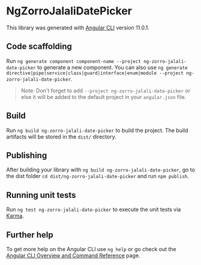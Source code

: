 # NgZorroJalaliDatePicker

This library was generated with [Angular CLI](https://github.com/angular/angular-cli) version 11.0.1.

## Code scaffolding

Run `ng generate component component-name --project ng-zorro-jalali-date-picker` to generate a new component. You can also use `ng generate directive|pipe|service|class|guard|interface|enum|module --project ng-zorro-jalali-date-picker`.
> Note: Don't forget to add `--project ng-zorro-jalali-date-picker` or else it will be added to the default project in your `angular.json` file. 

## Build

Run `ng build ng-zorro-jalali-date-picker` to build the project. The build artifacts will be stored in the `dist/` directory.

## Publishing

After building your library with `ng build ng-zorro-jalali-date-picker`, go to the dist folder `cd dist/ng-zorro-jalali-date-picker` and run `npm publish`.

## Running unit tests

Run `ng test ng-zorro-jalali-date-picker` to execute the unit tests via [Karma](https://karma-runner.github.io).

## Further help

To get more help on the Angular CLI use `ng help` or go check out the [Angular CLI Overview and Command Reference](https://angular.io/cli) page.
